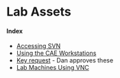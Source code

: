# Lab Assets

#### Index
- [Accessing SVN](/lab-wiki/lab-assets/accessing-svn)
- [Using the CAE Workstations](/lab-wiki/lab-assets/using-the-cae-workstations)
- [Key request](https://keylime.engr.wisc.edu/request) - Dan approves these
- [Lab Machines Using VNC](/lab-wiki/lab-assets/lab-machines-using-vnc)